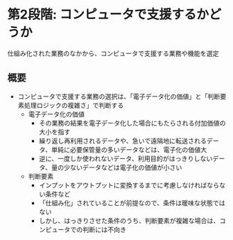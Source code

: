 # 第2段階: コンピュータで支援するかどうか

仕組み化された業務のなかから、コンピュータで支援する業務や機能を選定

## 概要

* コンピュータで支援する業務の選択は、「電子データ化の価値」と「判断要素処理ロジックの複雑さ」で判断する
    * 電子データ化の価値
        * その業務の結果を電子データ化した場合にもたらされる付加価値の大小を指す
        * 繰り返し再利用されるデータや、急いで遠隔地に転送されるデータ、単純に必要保管量の多いデータなどは、電子化の価値大
        * 逆に、一度しか使われないデータ、利用目的がはっきりしないデータ、量の少ないデータなどは電子化の価値が小さい
    * 判断要素
        * インプットをアウトプットに変換するまでに考慮しなければならない条件など
        * 「仕組み化」されていることが前提なので、条件は暖味な状態ではない
        * しかし、はっきりさせた条件のうち、判断要素が複雑な場合は、コンピュータでの判断には不向き
